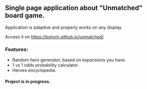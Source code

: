 ## Single page application about "Unmatched" board game.
Application is adaptive and properly works on any display.

Access it on https://bolych.github.io/unmatched/

### Features:

* Random hero generator, based on expansions you have.
* 1 vs 1 odds probability calculator.
* Heroes encyclopedia.


#### Project is in progress.
